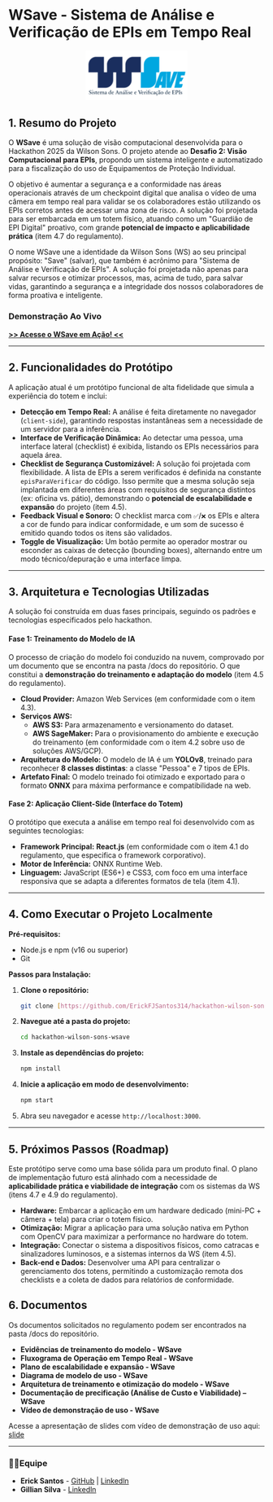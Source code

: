 # WSave - Sistema de Análise e Verificação de EPIs em Tempo Real
<p align="center">
  <img src="docs/wsavelogo.png" alt="Logo WSave" width="200">
</p>

## 1. Resumo do Projeto

O **WSave** é uma solução de visão computacional desenvolvida para o Hackathon 2025 da Wilson Sons. O projeto atende ao **Desafio 2: Visão Computacional para EPIs**, propondo um sistema inteligente e automatizado para a fiscalização do uso de Equipamentos de Proteção Individual.

O objetivo é aumentar a segurança e a conformidade nas áreas operacionais através de um checkpoint digital que analisa o vídeo de uma câmera em tempo real para validar se os colaboradores estão utilizando os EPIs corretos antes de acessar uma zona de risco. A solução foi projetada para ser embarcada em um totem físico, atuando como um "Guardião de EPI Digital" proativo, com grande **potencial de impacto e aplicabilidade prática** (item 4.7 do regulamento).

O nome WSave une a identidade da Wilson Sons (WS) ao seu principal propósito: "Save" (salvar), que também é acrônimo para "Sistema de Análise e Verificação de EPIs". A solução foi projetada não apenas para salvar recursos e otimizar processos, mas, acima de tudo, para salvar vidas, garantindo a segurança e a integridade dos nossos colaboradores de forma proativa e inteligente.

### Demonstração Ao Vivo

**[>> Acesse o WSave em Ação! <<](https://erickfjsantos314.github.io/hackathon-wilson-sons-wsave/)**

---

## 2. Funcionalidades do Protótipo

A aplicação atual é um protótipo funcional de alta fidelidade que simula a experiência do totem e inclui:

* **Detecção em Tempo Real:** A análise é feita diretamente no navegador (`client-side`), garantindo respostas instantâneas sem a necessidade de um servidor para a inferência.
* **Interface de Verificação Dinâmica:** Ao detectar uma pessoa, uma interface lateral (checklist) é exibida, listando os EPIs necessários para aquela área.
* **Checklist de Segurança Customizável:** A solução foi projetada com flexibilidade. A lista de EPIs a serem verificados é definida na constante `episParaVerificar` do código. Isso permite que a mesma solução seja implantada em diferentes áreas com requisitos de segurança distintos (ex: oficina vs. pátio), demonstrando o **potencial de escalabilidade e expansão** do projeto (item 4.5).
* **Feedback Visual e Sonoro:** O checklist marca com `✅`/`❌` os EPIs e altera a cor de fundo para indicar conformidade, e um som de sucesso é emitido quando todos os itens são validados.
* **Toggle de Visualização:** Um botão permite ao operador mostrar ou esconder as caixas de detecção (bounding boxes), alternando entre um modo técnico/depuração e uma interface limpa.

---

## 3. Arquitetura e Tecnologias Utilizadas

A solução foi construída em duas fases principais, seguindo os padrões e tecnologias especificados pelo hackathon.

#### **Fase 1: Treinamento do Modelo de IA**

O processo de criação do modelo foi conduzido na nuvem, comprovado por um documento que se encontra na pasta /docs do repositório. O que constitui a **demonstração do treinamento e adaptação do modelo** (item 4.5 do regulamento).

* **Cloud Provider:** Amazon Web Services (em conformidade com o item 4.3).
* **Serviços AWS:**
    * **AWS S3:** Para armazenamento e versionamento do dataset.
    * **AWS SageMaker:** Para o provisionamento do ambiente e execução do treinamento (em conformidade com o item 4.2 sobre uso de soluções AWS/GCP).
* **Arquitetura do Modelo:** O modelo de IA é um **YOLOv8**, treinado para reconhecer **8 classes distintas**: a classe "Pessoa" e 7 tipos de EPIs.
* **Artefato Final:** O modelo treinado foi otimizado e exportado para o formato **ONNX** para máxima performance e compatibilidade na web.

#### **Fase 2: Aplicação Client-Side (Interface do Totem)**

O protótipo que executa a análise em tempo real foi desenvolvido com as seguintes tecnologias:

* **Framework Principal:** **React.js** (em conformidade com o item 4.1 do regulamento, que especifica o framework corporativo).
* **Motor de Inferência:** ONNX Runtime Web.
* **Linguagem:** JavaScript (ES6+) e CSS3, com foco em uma interface responsiva que se adapta a diferentes formatos de tela (item 4.1).

---

## 4. Como Executar o Projeto Localmente

**Pré-requisitos:**
* Node.js e npm (v16 ou superior)
* Git

**Passos para Instalação:**

1.  **Clone o repositório:**
    ```bash
    git clone [https://github.com/ErickFJSantos314/hackathon-wilson-sons-wsave.git](https://github.com/ErickFJSantos314/hackathon-wilson-sons-wsave.git)
    ```

2.  **Navegue até a pasta do projeto:**
    ```bash
    cd hackathon-wilson-sons-wsave
    ```

3.  **Instale as dependências do projeto:**
    ```bash
    npm install
    ```

4.  **Inicie a aplicação em modo de desenvolvimento:**
    ```bash
    npm start
    ```

5.  Abra seu navegador e acesse `http://localhost:3000`.

---

## 5. Próximos Passos (Roadmap)

Este protótipo serve como uma base sólida para um produto final. O plano de implementação futuro está alinhado com a necessidade de **aplicabilidade prática e viabilidade de integração** com os sistemas da WS (itens 4.7 e 4.9 do regulamento).

* **Hardware:** Embarcar a aplicação em um hardware dedicado (mini-PC + câmera + tela) para criar o totem físico.
* **Otimização:** Migrar a aplicação para uma solução nativa em Python com OpenCV para maximizar a performance no hardware do totem.
* **Integração:** Conectar o sistema a dispositivos físicos, como catracas e sinalizadores luminosos, e a sistemas internos da WS (item 4.5).
* **Back-end e Dados:** Desenvolver uma API para centralizar o gerenciamento dos totens, permitindo a customização remota dos checklists e a coleta de dados para relatórios de conformidade.

## 6. Documentos

Os documentos solicitados no regulamento podem ser encontrados na pasta /docs do repositório.

* **Evidências de treinamento do modelo - WSave**
* **Fluxograma de Operação em Tempo Real - WSave**
* **Plano de escalabilidade e expansão - WSave**
* **Diagrama de modelo de uso - WSave**
* **Arquitetura de treinamento e otimização do modelo - WSave**
* **Documentação de precificação (Análise de Custo e Viabilidade) – WSave**
* **Vídeo de demonstração de uso - WSave**
  
Acesse a apresentação de slides com vídeo de demonstração de uso aqui: [slide](https://docs.google.com/presentation/d/1MOlJDwyZFMQulqDjRentlFRUAbMNu2fQOzq4VSyDsTs/edit?usp=sharing)

---

### 👨‍💻Equipe

* **Erick Santos** - [GitHub](https://github.com/ErickFJSantos314) | [Linkedln](https://www.linkedin.com/in/erick-francisco-de-jesus-santos-28a756274)
* **Gillian Silva** - [Linkedln](https://www.linkedin.com/in/gillian-silva-contabeis/)
